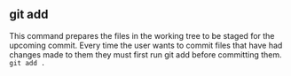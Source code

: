 ## git add 
This command prepares the files in the working tree to be staged for the upcoming commit. Every time the user wants to commit files that have had changes made to them they must first run git add before committing them.
`git add .`
